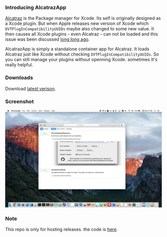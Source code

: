 ### Introducing AlcatrazApp

[Alcatraz](http://alcatraz.io) is the Package manager for Xcode. Its self is originally designed as a Xcode plugin. But when Apple releases new version of Xcode which `DVTPlugInCompatibilityUUIDs` maybe also changed to some new value. It then causes all Xcode plugins - even Alcatraz - can not be loaded and this issue was been discussed [long long ago](https://github.com/alcatraz/Alcatraz/issues/73).

AlcatrazApp is simply a standalone container app for Alcatraz. It loads Alcatraz just like Xcode without checking `DVTPlugInCompatibilityUUIDs`. So you can still manage your plugins without openning Xcode. sometimes It's really helpful.

### Downloads

Download [latest verison](https://github.com/hewigovens/AlcatrazApp/releases/tag/1.0).

### Screenshot

![AlcatrazApp](doc/screenshot.png)

### Note

This repo is only for hosting releases. the code is [here](https://github.com/hewigovens/Alcatraz/tree/standalone-app).
